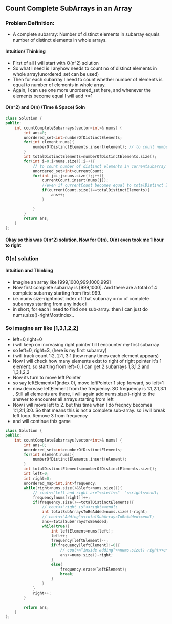 ## Count Complete SubArrays in an Array
### Problem Definition:
- A complete subarray: Number of distinct elements in subarray equals number of distinct elements in whole arrays.
#### Intuition/ Thinking
- First of all I will start with O(n^2) solution
- So what I need is I anyhow needs to count no of distinct elements in whole array(unordered_set can be used)
- Then for each subarray I need to count whether number of elements is equal to number of elements in whole array.
- Again, I can use one more unordered_set here, and whenever the elements become equal I will add +=1
#### O(n^2) and O(n) (Time & Space) Soln
```cpp
class Solution {
public:
    int countCompleteSubarrays(vector<int>& nums) {
        int ans=0;
        unordered_set<int>numberOfDistinctElements;
        for(int element:nums){
            numberOfDistinctElements.insert(element); // to count number of distinct elements in whole array
        }
        int totalDistinctElements=numberOfDistinctElements.size();
        for(int i=0;i<nums.size();i++){
            // to count number of distinct elements in currentsubarray
            unordered_set<int>currentCount;
            for(int j=i;j<nums.size();j++){
                currentCount.insert(nums[j]);
                //even if currentCount becomes equal to totalDistinct I should keep adding as say [1,3,2,1] is complete subarray. Then [1,3,2,1,2] will also be (i.e. elements after rightmost)
                if(currentCount.size()==totalDistinctElements){
                    ans++;
                }

            }
        }
        return ans;
    }
};
```

#### Okay so this was O(n^2) solution. Now for O(n). O(n) even took me 1 hour to right
### O(n) solution
#### Intuition and Thinking
- Imagine an array like [999,1000,999,1000,999]
- Now first complete subarray is [999,1000]. And there are a total of 4 complete subarray starting from first 999.
- i.e. nums size-rightmost index of that subarray = no of complete subarrays starting from any index i
- in short, for each i need to find one sub-array. then I can just do nums.size()-rightMostIndex..

### So imagine arr like [1,3,1,2,2]
- left=0,right=0
- i will keep on increasing right pointer till I encounter my first subarray
- so left=0, right=3, (here is my first subarray)
- i will track count 1:2, 2:1, 3:1 (how many times each element appears)
- Now i will check how many elements exist to right of right pointer it's 1 element. so starting from left=0, I can get 2 subarrays 1,3,1,2 and 1,3,1,2,2
- Now its turn to move left Pointer
- so say leftElement=1(index 0), move leftPointer 1 step forward, so left=1
- now decrease leftElement from the frequency. SO frequency is 1:1,2:1,3:1 . Still all elements are there, i will again add nums.size()-right to the answer to encounter all arrays starting from left
- Now i will move left to 2. but this time when I do freqncy becomes 1:1,2:1,3:0. So that means this is not a complete sub-array. so i will break left loop. Remove 3 from frequency
- and will continue this game
```cpp
class Solution {
public:
    int countCompleteSubarrays(vector<int>& nums) {
        int ans=0;
        unordered_set<int>numberOfDistinctElements;
        for(int element:nums){
            numberOfDistinctElements.insert(element);
        }
        int totalDistinctElements=numberOfDistinctElements.size();
        int left=0;
        int right=0;
        unordered_map<int,int>frequency;
        while(right<nums.size()&&left<nums.size()){
            // cout<<"Left and right are"<<left<<"  "<<right<<endl;
            frequency[nums[right]]++;
            if(frequency.size()==totalDistinctElements){
                // cout<<"right is"<<right<<endl;
                int totalSubArraysToBeAdded=nums.size()-right;
                // cout<<"Adding"<<totalSubArraysToBeAdded<<endl;
                ans+=totalSubArraysToBeAdded;
                while(true){
                    int leftElement=nums[left];
                    left++;
                    frequency[leftElement]--;
                    if(frequency[leftElement]!=0){
                        // cout<<"inside adding"<<nums.size()-right<<endl;
                        ans+=nums.size()-right;
                    }
                    else{
                        frequency.erase(leftElement);
                        break;
                    }
                }
            }
            right++;
        }

        return ans;
    }
};
```